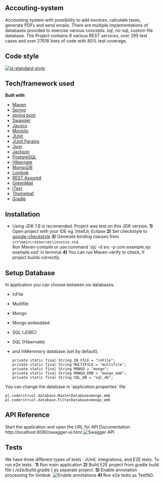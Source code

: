 ## Accouting-system
Accounting system with possibility to add invoices, calculate taxes, generate PDFs and send emails. There are multiple implementations of databases provided to exercise various concepts: sql, no-sql, custom file database.
The Project contains 8 various REST services, over 295 test cases and over 27618 lines of code with 80% test coverage.

## Code style
[![js-standard-style](https://img.shields.io/badge/code%20style-Google_Style-brightgreen.svg?style=flat)](https://github.com/checkstyle/checkstyle)

## Tech/framework used

<b>Built with</b>
- [Maven](https://maven.apache.org/)
- [Spring](https://spring.io/)
- [spring boot](https://projects.spring.io/spring-boot/)
- [Swagger](https://swagger.io/)
- [Jacoco](https://www.eclemma.org/jacoco/)
- [Mockito](http://site.mockito.org/)
- [JUnit](https://maven.apache.org/)
- [JUnit Params](https://github.com/junit-team/junit4/wiki/parameterized-tests)
- [Json](https://www.json.org/)
- [Jackson](https://github.com/FasterXML/jackson)
- [PostgreSQL](https://www.postgresql.org/)
- [Hibernate](http://hibernate.org/)
- [MongoDB](https://www.mongodb.com/)
- [Lombok](https://projectlombok.org/)
- [REST Assured](http://rest-assured.io/)
- [GreenMail](http://www.icegreen.com/greenmail/)
- [iText](https://itextpdf.com/)
- [Thymeleaf](https://www.thymeleaf.org/)
- [Gradle](https://gradle.org/)

## Installation
- Using JDK 1.8 is recomended. Project was test on this JDK version.
**1)** Open project with your IDE eg. IntellJI, Eclipse
**2)** Set checkstyle to [google-checkstyle](https://github.com/pio-kol/accouting-system/blob/master/checkstyle-config/intellij-java-google-style.xml)
**3)** Generate binding classes from `src\main\resources\invoice.xsd`.<br/>
Run Maven-compile or use command 'xjc -d src -p com.example.xjc example.xsd' in terminal 
**4)** You can run Maven-verify to check, if project builds correctly.

## Setup Database
In application you can choose between six databases:
- InFile
- Multifile
- Mongo
- Mongo embedded
- SQL (JDBC)
- SQL (Hibernate)
- and InMemmory database (set by default).

  ```
  private static final String IN_FILE = "inFile";
  private static final String MULTIFILE = "multifile";
  private static final String MONGO = "mongo";
  private static final String MONGO_EMB = "mongo_emb";
  private static final String SQL_DB = "sql_db";
  ```
 You can change the database in 'application.properties` file
 ```
pl.coderstrust.database.MasterDatabase=mongo_emb
pl.coderstrust.database.FilterDatabase=mongo_emb
```

## API Reference
Start the application and open the URL for API Documentation http://localhost:8080/swagger-ui.html
![Swagger API](https://github.com/pio-kol/accouting-system/blob/master/readme/swagger-screenshot.png)

## Tests
We have three different types of tests : JUnit, integrations, and E2E tests.
To run e2e tests :
**1)** Run main application
**2)** Build E2E project from gradle build file ( /e2e/build.gradle ) as separate project. 
**3)** Enable annotation processing for lombok. 
![Enable annotations](https://github.com/pio-kol/accouting-system/blob/master/readme/annotatnion.png)
**4)** Run e2e tests as TestNG.
